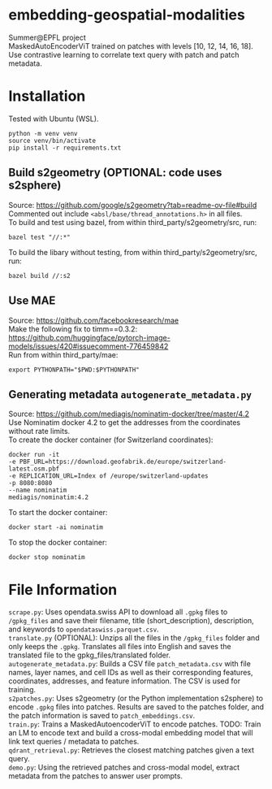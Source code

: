 # embedding-geospatial-modalities
Summer@EPFL project <br />
MaskedAutoEncoderViT trained on patches with levels [10, 12, 14, 16, 18]. Use contrastive learning to 
correlate text query with patch and patch metadata.

# Installation
Tested with Ubuntu (WSL).
```
python -m venv venv
source venv/bin/activate
pip install -r requirements.txt
```

## Build s2geometry (OPTIONAL: code uses s2sphere)
Source: https://github.com/google/s2geometry?tab=readme-ov-file#build <br />
Commented out include ```<absl/base/thread_annotations.h>``` in all files. <br />
To build and test using bazel, from within third_party/s2geometry/src, run:
```
bazel test "//:*"
```
To build the libary without testing, from within third_party/s2geometry/src, run:
```
bazel build //:s2
```

## Use MAE
Source: https://github.com/facebookresearch/mae <br />
Make the following fix to timm==0.3.2: https://github.com/huggingface/pytorch-image-models/issues/420#issuecomment-776459842 <br />
Run from within third_party/mae:
```
export PYTHONPATH="$PWD:$PYTHONPATH"
```

## Generating metadata ```autogenerate_metadata.py```
Source: https://github.com/mediagis/nominatim-docker/tree/master/4.2 <br />
Use Nominatim docker 4.2 to get the addresses from the coordinates without rate limits. <br />
To create the docker container (for Switzerland coordinates):
```
docker run -it
-e PBF_URL=https://download.geofabrik.de/europe/switzerland-latest.osm.pbf
-e REPLICATION_URL=Index of /europe/switzerland-updates
-p 8080:8080
--name nominatim
mediagis/nominatim:4.2
```
To start the docker container:
```
docker start -ai nominatim
```
To stop the docker container:
```
docker stop nominatim
```

# File Information
```scrape.py```: Uses opendata.swiss API to download all ```.gpkg``` files to ```/gpkg_files``` and save their filename, title (short_description), description, and keywords to ```opendataswiss.parquet.csv```. <br />
```translate.py``` (OPTIONAL): Unzips all the files in the ```/gpkg_files``` folder and only keeps the ```.gpkg```. Translates all files into English and saves the translated file to the gpkg_files/translated folder. <br />
```autogenerate_metadata.py```: Builds a CSV file ```patch_metadata.csv``` with file names, layer names, and cell IDs as well as their corresponding features, coordinates, addresses, and feature information. The CSV is used for training. <br />
```s2patches.py```: Uses s2geometry (or the Python implementation s2sphere) to encode ```.gpkg``` files into patches. Results are saved to the patches folder, and the patch information is saved to ```patch_embeddings.csv```. <br />
```train.py```: Trains a MaskedAutoencoderViT to encode patches. TODO: Train an LM to encode text and build a cross-modal embedding model that will link text queries / metadata to patches. <br />
```qdrant_retrieval.py```: Retrieves the closest matching patches given a text query. <br />
```demo.py```: Using the retrieved patches and cross-modal model, extract metadata from the patches to answer user prompts.